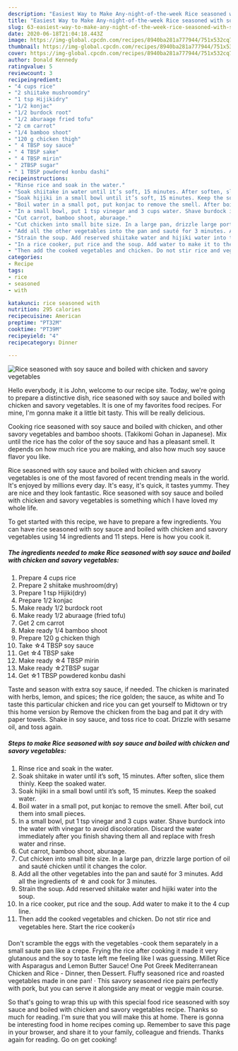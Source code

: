 ```yaml
---
description: "Easiest Way to Make Any-night-of-the-week Rice seasoned with soy sauce and boiled with chicken and savory vegetables"
title: "Easiest Way to Make Any-night-of-the-week Rice seasoned with soy sauce and boiled with chicken and savory vegetables"
slug: 63-easiest-way-to-make-any-night-of-the-week-rice-seasoned-with-soy-sauce-and-boiled-with-chicken-and-savory-vegetables
date: 2020-06-18T21:04:18.443Z
image: https://img-global.cpcdn.com/recipes/8940ba281a777944/751x532cq70/rice-seasoned-with-soy-sauce-and-boiled-with-chicken-and-savory-vegetables-recipe-main-photo.jpg
thumbnail: https://img-global.cpcdn.com/recipes/8940ba281a777944/751x532cq70/rice-seasoned-with-soy-sauce-and-boiled-with-chicken-and-savory-vegetables-recipe-main-photo.jpg
cover: https://img-global.cpcdn.com/recipes/8940ba281a777944/751x532cq70/rice-seasoned-with-soy-sauce-and-boiled-with-chicken-and-savory-vegetables-recipe-main-photo.jpg
author: Donald Kennedy
ratingvalue: 5
reviewcount: 3
recipeingredient:
- "4 cups rice"
- "2 shiitake mushroomdry"
- "1 tsp Hijikidry"
- "1/2 konjac"
- "1/2 burdock root"
- "1/2 aburaage fried tofu"
- "2 cm carrot"
- "1/4 bamboo shoot"
- "120 g chicken thigh"
- " 4 TBSP soy sauce"
- " 4 TBSP sake"
- " 4 TBSP mirin"
- " 2TBSP sugar"
- " 1 TBSP powdered konbu dashi"
recipeinstructions:
- "Rinse rice and soak in the water."
- "Soak shiitake in water until it’s soft, 15 minutes. After soften, slice them thinly. Keep the soaked water."
- "Soak hijiki in a small bowl until it’s soft, 15 minutes. Keep the soaked water."
- "Boil water in a small pot, put konjac to remove the smell. After boil, cut them into small pieces."
- "In a small bowl, put 1 tsp vinegar and 3 cups water. Shave burdock into the water with vinegar to avoid discoloration. Discard the water immediately after you finish shaving them all and replace with fresh water and rinse."
- "Cut carrot, bamboo shoot, aburaage."
- "Cut chicken into small bite size. In a large pan, drizzle large portion of oil and sauté chicken until it changes the color."
- "Add all the other vegetables into the pan and sauté for 3 minutes. Add all the ingredients of ☆ and cook for 3 minutes."
- "Strain the soup. Add reserved shiitake water and hijiki water into the soup."
- "In a rice cooker, put rice and the soup. Add water to make it to the 4 cup line."
- "Then add the cooked vegetables and chicken. Do not stir rice and vegetables here. Start the rice cooker👍"
categories:
- Recipe
tags:
- rice
- seasoned
- with

katakunci: rice seasoned with 
nutrition: 295 calories
recipecuisine: American
preptime: "PT32M"
cooktime: "PT39M"
recipeyield: "4"
recipecategory: Dinner

---
```



![Rice seasoned with soy sauce and boiled with chicken and savory vegetables](https://img-global.cpcdn.com/recipes/8940ba281a777944/751x532cq70/rice-seasoned-with-soy-sauce-and-boiled-with-chicken-and-savory-vegetables-recipe-main-photo.jpg)

Hello everybody, it is John, welcome to our recipe site. Today, we're going to prepare a distinctive dish, rice seasoned with soy sauce and boiled with chicken and savory vegetables. It is one of my favorites food recipes. For mine, I'm gonna make it a little bit tasty. This will be really delicious.

Cooking rice seasoned with soy sauce and boiled with chicken, and other savory vegetables and bamboo shoots. (Takikomi Gohan in Japanese). Mix until the rice has the color of the soy sauce and has a pleasant smell. It depends on how much rice you are making, and also how much soy sauce flavor you like.

Rice seasoned with soy sauce and boiled with chicken and savory vegetables is one of the most favored of recent trending meals in the world. It's enjoyed by millions every day. It's easy, it's quick, it tastes yummy. They are nice and they look fantastic. Rice seasoned with soy sauce and boiled with chicken and savory vegetables is something which I have loved my whole life.


To get started with this recipe, we have to prepare a few ingredients. You can have rice seasoned with soy sauce and boiled with chicken and savory vegetables using 14 ingredients and 11 steps. Here is how you cook it.

<!--inarticleads1-->

##### The ingredients needed to make Rice seasoned with soy sauce and boiled with chicken and savory vegetables:

1. Prepare 4 cups rice
1. Prepare 2 shiitake mushroom(dry)
1. Prepare 1 tsp Hijiki(dry)
1. Prepare 1/2 konjac
1. Make ready 1/2 burdock root
1. Make ready 1/2 aburaage (fried tofu)
1. Get 2 cm carrot
1. Make ready 1/4 bamboo shoot
1. Prepare 120 g chicken thigh
1. Take  ☆4 TBSP soy sauce
1. Get  ☆4 TBSP sake
1. Make ready  ☆4 TBSP mirin
1. Make ready  ☆2TBSP sugar
1. Get  ☆1 TBSP powdered konbu dashi


Taste and season with extra soy sauce, if needed. The chicken is marinated with herbs, lemon, and spices; the rice golden; the sauce, as white and To taste this particular chicken and rice you can get yourself to Midtown or try this home version by Remove the chicken from the bag and pat it dry with paper towels. Shake in soy sauce, and toss rice to coat. Drizzle with sesame oil, and toss again. 

<!--inarticleads2-->

##### Steps to make Rice seasoned with soy sauce and boiled with chicken and savory vegetables:

1. Rinse rice and soak in the water.
1. Soak shiitake in water until it’s soft, 15 minutes. After soften, slice them thinly. Keep the soaked water.
1. Soak hijiki in a small bowl until it’s soft, 15 minutes. Keep the soaked water.
1. Boil water in a small pot, put konjac to remove the smell. After boil, cut them into small pieces.
1. In a small bowl, put 1 tsp vinegar and 3 cups water. Shave burdock into the water with vinegar to avoid discoloration. Discard the water immediately after you finish shaving them all and replace with fresh water and rinse.
1. Cut carrot, bamboo shoot, aburaage.
1. Cut chicken into small bite size. In a large pan, drizzle large portion of oil and sauté chicken until it changes the color.
1. Add all the other vegetables into the pan and sauté for 3 minutes. Add all the ingredients of ☆ and cook for 3 minutes.
1. Strain the soup. Add reserved shiitake water and hijiki water into the soup.
1. In a rice cooker, put rice and the soup. Add water to make it to the 4 cup line.
1. Then add the cooked vegetables and chicken. Do not stir rice and vegetables here. Start the rice cooker👍


Don&#39;t scramble the eggs with the vegetables -cook them separately in a small saute pan like a crepe. Frying the rice after cooking it made it very glutanous and the soy to taste left me feeling like I was guessing. Millet Rice with Asparagus and Lemon Butter Sauce! One Pot Greek Mediterranean Chicken and Rice - Dinner, then Dessert. Fluffy seasoned rice and roasted vegetables made in one pan! · This savory seasoned rice pairs perfectly with pork, but you can serve it alongside any meat or veggie main course. 

So that's going to wrap this up with this special food rice seasoned with soy sauce and boiled with chicken and savory vegetables recipe. Thanks so much for reading. I'm sure that you will make this at home. There is gonna be interesting food in home recipes coming up. Remember to save this page in your browser, and share it to your family, colleague and friends. Thanks again for reading. Go on get cooking!

